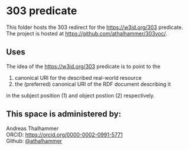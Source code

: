 # 303 predicate

This folder hosts the 303 redirect for the <https://w3id.org/303> predicate. The project is hosted at https://github.com/athalhammer/303voc/.

## Uses

The idea of the <https://w3id.org/303> predicate is to point to the 
  1. canonical URI for the described real-world resource 
  2. the (preferred) canonical URI of the RDF document describing it
  
in the subject position (1) and object postion (2) respectively.

## This space is administered by:
Andreas Thalhammer \
ORCID: https://orcid.org/0000-0002-0991-5771 \
Github: [@athalhammer](https://github.com/athalhammer/)
